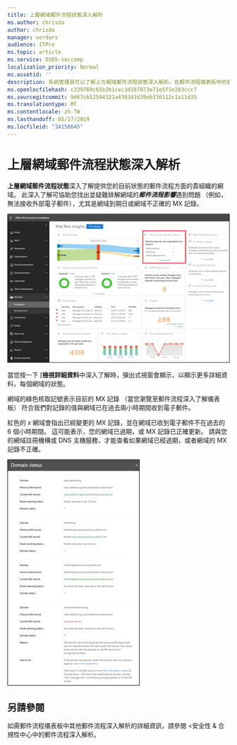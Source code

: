 ```yaml
---
title: 上層網域郵件流程狀態深入解析
ms.author: chrisda
author: chrisda
manager: serdars
audience: ITPro
ms.topic: article
ms.service: O365-seccomp
localization_priority: Normal
ms.assetid: ''
description: 系統管理員可以了解上方網域郵件流程狀態深入解析，在郵件流程儀表板中的安全性 & 合規性中心。
ms.openlocfilehash: c339769c65b2b1cec3d187873e71e5f1e283ccc7
ms.sourcegitcommit: 9d67cb52544321a430343d39eb336112c1a11d35
ms.translationtype: MT
ms.contentlocale: zh-TW
ms.lasthandoff: 05/17/2019
ms.locfileid: "34158645"
---
```

# <a name="top-domain-mail-flow-status-insight"></a>上層網域郵件流程狀態深入解析

**上層網域郵件流程狀態**深入了解提供您的目前狀態的郵件流程方面的貴組織的網域。 此深入了解可協助您找出並疑難排解網域的***郵件流程影響***遇到問題 （例如，無法接收外部電子郵件），尤其是網域到期日或網域不正確的 MX 記錄。

![上層網域流程狀態深入了解在郵件流程儀表板中的安全性 & 合規性中心](media/domain-mail-flow-status-selected.png)

當您按一下 [**檢視詳細資料**中深入了解時，彈出式視窗會顯示，以顯示更多詳細資料，每個網域的狀態。

網域的綠色核取記號表示目前的 MX 記錄 （當您瀏覽至郵件流程深入了解儀表板） 符合我們對記錄的值與網域已在過去兩小時期間收到電子郵件。

紅色的 x 網域會指出已經變更的 MX 記錄，並在網域已收到電子郵件不在過去的 6 個小時期間。 這可能表示，您的網域已過期，或 MX 記錄已正確更新。 請與您的網域註冊機構或 DNS 主機服務，才能查看如果網域已經過期，或者網域的 MX 記錄不正確。

![在上方網域流程狀態深入了解詳細資訊彈出式視窗](media/domain-mail-flow-status-flyout.png)

## <a name="see-also"></a>另請參閱

如需郵件流程儀表板中其他郵件流程深入解析的詳細資訊，請參閱 <<c0>安全性 &amp; 合規性中心中的郵件流程深入解析。

